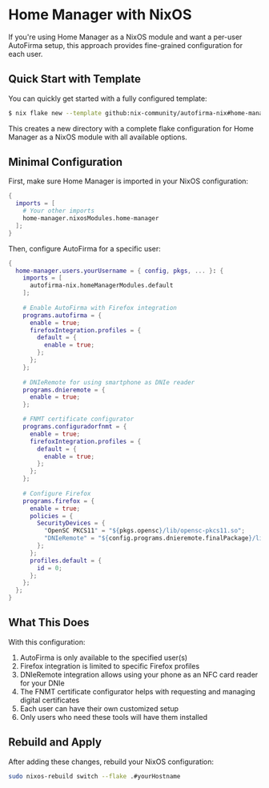# Home Manager with NixOS

If you're using Home Manager as a NixOS module and want a per-user AutoFirma setup, this approach provides fine-grained configuration for each user.

## Quick Start with Template

You can quickly get started with a fully configured template:

```bash
$ nix flake new --template github:nix-community/autofirma-nix#home-manager-nixos ./my-autofirma-system-with-hm
```

This creates a new directory with a complete flake configuration for Home Manager as a NixOS module with all available options.

## Minimal Configuration

First, make sure Home Manager is imported in your NixOS configuration:

```nix
{
  imports = [
    # Your other imports
    home-manager.nixosModules.home-manager
  ];
}
```

Then, configure AutoFirma for a specific user:

```nix
{
  home-manager.users.yourUsername = { config, pkgs, ... }: {
    imports = [
      autofirma-nix.homeManagerModules.default
    ];
    
    # Enable AutoFirma with Firefox integration
    programs.autofirma = {
      enable = true;
      firefoxIntegration.profiles = {
        default = {
          enable = true;
        };
      };
    };
    
    # DNIeRemote for using smartphone as DNIe reader
    programs.dnieremote = {
      enable = true;
    };

    # FNMT certificate configurator
    programs.configuradorfnmt = {
      enable = true;
      firefoxIntegration.profiles = {
        default = {
          enable = true;
        };
      };
    };
    
    # Configure Firefox
    programs.firefox = {
      enable = true;
      policies = {
        SecurityDevices = {
          "OpenSC PKCS11" = "${pkgs.opensc}/lib/opensc-pkcs11.so";
          "DNIeRemote" = "${config.programs.dnieremote.finalPackage}/lib/libdnieremotepkcs11.so";
        };
      };
      profiles.default = {
        id = 0;
      };
    };
  };
}
```

## What This Does

With this configuration:

1. AutoFirma is only available to the specified user(s)
2. Firefox integration is limited to specific Firefox profiles
3. DNIeRemote integration allows using your phone as an NFC card reader for your DNIe
4. The FNMT certificate configurator helps with requesting and managing digital certificates
5. Each user can have their own customized setup
6. Only users who need these tools will have them installed

## Rebuild and Apply

After adding these changes, rebuild your NixOS configuration:

```bash
sudo nixos-rebuild switch --flake .#yourHostname
```
